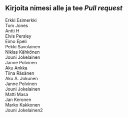 ## Kirjoita nimesi alle ja tee *Pull request*  
Erkki Esimerkki  
Tom Jones  
Antti H  
Elvis Persley  
Eimo Epeli  
Pekki Savolainen  
Niklas Kähkönen  
Jouni Jokelainen  
Janne Polvinen  
Aku Ankka     
Tiina Räsänen    
Aku A. Jokunen  
Janne Polvinen  
Jouni Jokelainen  
Matti Masa    
Jan Keronen  
Marko Kakkonen  
Jouni Jokelainen2

